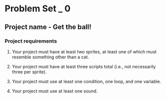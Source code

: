 # Problem Set _ 0
## Project name - Get the ball!
### Project requirements
1) Your project must have at least two sprites, at least one of which must resemble something other than a cat.

2) Your project must have at least three scripts total (i.e., not necessarily three per sprite).

3) Your project must use at least one condition, one loop, and one variable.

4) Your project must use at least one sound.
